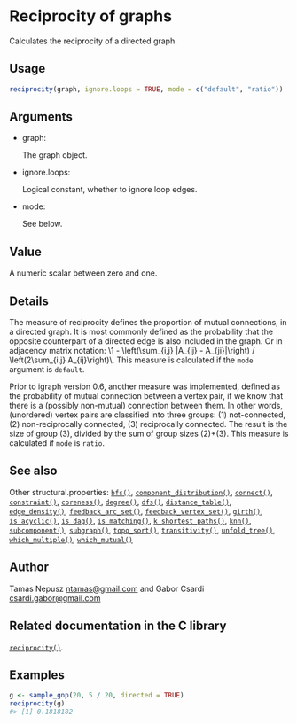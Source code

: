 # Reciprocity of graphs

Calculates the reciprocity of a directed graph.

## Usage

``` r
reciprocity(graph, ignore.loops = TRUE, mode = c("default", "ratio"))
```

## Arguments

- graph:

  The graph object.

- ignore.loops:

  Logical constant, whether to ignore loop edges.

- mode:

  See below.

## Value

A numeric scalar between zero and one.

## Details

The measure of reciprocity defines the proportion of mutual connections,
in a directed graph. It is most commonly defined as the probability that
the opposite counterpart of a directed edge is also included in the
graph. Or in adjacency matrix notation: \\1 - \left(\sum\_{i,j}
\|A\_{ij} - A\_{ji}\|\right) / \left(2\sum\_{i,j} A\_{ij}\right)\\. This
measure is calculated if the `mode` argument is `default`.

Prior to igraph version 0.6, another measure was implemented, defined as
the probability of mutual connection between a vertex pair, if we know
that there is a (possibly non-mutual) connection between them. In other
words, (unordered) vertex pairs are classified into three groups: (1)
not-connected, (2) non-reciprocally connected, (3) reciprocally
connected. The result is the size of group (3), divided by the sum of
group sizes (2)+(3). This measure is calculated if `mode` is `ratio`.

## See also

Other structural.properties:
[`bfs()`](https://r.igraph.org/reference/bfs.md),
[`component_distribution()`](https://r.igraph.org/reference/components.md),
[`connect()`](https://r.igraph.org/reference/ego.md),
[`constraint()`](https://r.igraph.org/reference/constraint.md),
[`coreness()`](https://r.igraph.org/reference/coreness.md),
[`degree()`](https://r.igraph.org/reference/degree.md),
[`dfs()`](https://r.igraph.org/reference/dfs.md),
[`distance_table()`](https://r.igraph.org/reference/distances.md),
[`edge_density()`](https://r.igraph.org/reference/edge_density.md),
[`feedback_arc_set()`](https://r.igraph.org/reference/feedback_arc_set.md),
[`feedback_vertex_set()`](https://r.igraph.org/reference/feedback_vertex_set.md),
[`girth()`](https://r.igraph.org/reference/girth.md),
[`is_acyclic()`](https://r.igraph.org/reference/is_acyclic.md),
[`is_dag()`](https://r.igraph.org/reference/is_dag.md),
[`is_matching()`](https://r.igraph.org/reference/matching.md),
[`k_shortest_paths()`](https://r.igraph.org/reference/k_shortest_paths.md),
[`knn()`](https://r.igraph.org/reference/knn.md),
[`subcomponent()`](https://r.igraph.org/reference/subcomponent.md),
[`subgraph()`](https://r.igraph.org/reference/subgraph.md),
[`topo_sort()`](https://r.igraph.org/reference/topo_sort.md),
[`transitivity()`](https://r.igraph.org/reference/transitivity.md),
[`unfold_tree()`](https://r.igraph.org/reference/unfold_tree.md),
[`which_multiple()`](https://r.igraph.org/reference/which_multiple.md),
[`which_mutual()`](https://r.igraph.org/reference/which_mutual.md)

## Author

Tamas Nepusz <ntamas@gmail.com> and Gabor Csardi
<csardi.gabor@gmail.com>

## Related documentation in the C library

[`reciprocity()`](https://igraph.org/c/html/0.10.17/igraph-Structural.html#igraph_reciprocity).

## Examples

``` r
g <- sample_gnp(20, 5 / 20, directed = TRUE)
reciprocity(g)
#> [1] 0.1818182
```
